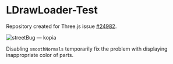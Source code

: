 # LDrawLoader-Test

Repository created for Three.js issue [#24982](https://github.com/mrdoob/three.js/issues/24982).

![streetBug — kopia](https://user-images.githubusercontent.com/71113600/202839006-2919beb7-daf2-4e48-930e-9b923bcb04fc.png)


Disabling `smoothNormals` temporarily fix the problem with displaying inappropriate color of parts.

